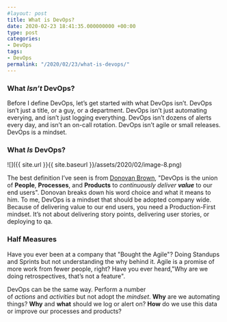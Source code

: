 ```yaml
---
#layout: post
title: What is DevOps?
date: 2020-02-23 18:41:35.000000000 +00:00
type: post
categories:
- DevOps
tags:
- DevOps
permalink: "/2020/02/23/what-is-devops/"
---
```

### What _Isn’t_ DevOps?

Before I define DevOps, let’s get started with what DevOps isn’t. DevOps isn’t just a title, or a guy, or a department. DevOps isn’t just automating everying, and isn’t just logging everything. DevOps isn’t dozens of alerts every day, and isn’t an on-call rotation. DevOps isn’t agile or small releases. DevOps is a mindset.

### What _Is_ DevOps?

![]({{ site.url }}{{ site.baseurl }}/assets/2020/02/image-8.png)

The best definition I’ve seen is from [Donovan Brown](http://donovanbrown.com/post/what-is-devops), "DevOps is the union of **People**, **Processes**, and **Products** to _continuously deliver **value**_ to our end users". Donovan breaks down his word choice and what it means to him. To me, DevOps is a mindset that should be adopted company wide. Because of delivering value to our end users, you need a Production-First mindset. It’s not about delivering story points, delivering user stories, or deploying to qa.

### Half Measures

Have you ever been at a company that "Bought the Agile"? Doing Standups and Sprints but not understanding the why behind it. Agile is a promise of more work from fewer people, right? Have you ever heard,"Why are we doing retrospectives, that’s not a feature".

DevOps can be the same way. Perform a number of _actions_ and _activities_ but not adopt the _mindset_. **Why** are we automating things? **Why** and **what** should we log or alert on? **How** do we use this data or improve our processes and products?
